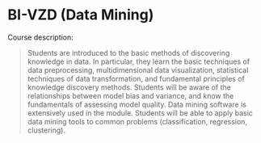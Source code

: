 # BI-VZD (Data Mining)

Course description:
> Students are introduced to the basic methods of discovering knowledge in data. In particular, they learn the basic techniques of data preprocessing, multidimensional data visualization, statistical techniques of data transformation, and fundamental principles of knowledge discovery methods. Students will be aware of the relationships between model bias and variance, and know the fundamentals of assessing model quality. Data mining software is extensively used in the module. Students will be able to apply basic data mining tools to common problems (classification, regression, clustering). 
